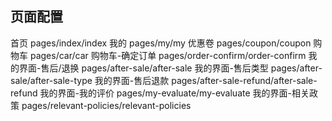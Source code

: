 ## 页面配置

首页 pages/index/index
我的 pages/my/my
优惠卷 pages/coupon/coupon
购物车 pages/car/car
购物车-确定订单 pages/order-confirm/order-confirm
我的界面-售后/退换 pages/after-sale/after-sale
我的界面-售后类型 pages/after-sale/after-sale-type
我的界面-售后退款 pages/after-sale-refund/after-sale-refund
我的界面-我的评价 pages/my-evaluate/my-evaluate
我的界面-相关政策 pages/relevant-policies/relevant-policies